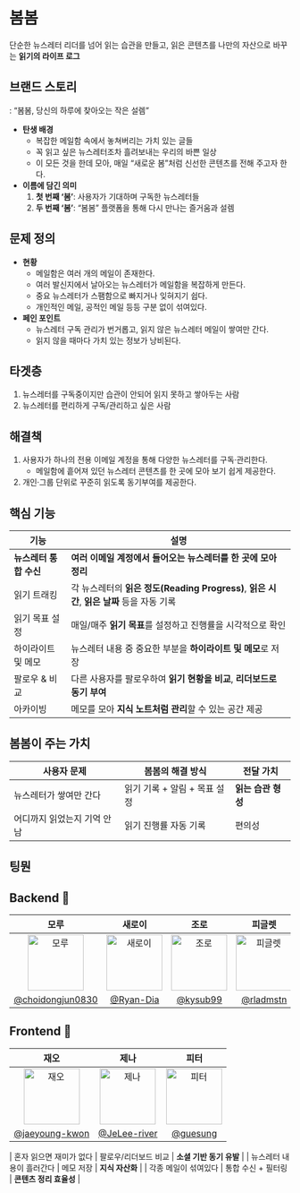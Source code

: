 # 봄봄
단순한 뉴스레터 리더를 넘어 읽는 습관을 만들고, 읽은 콘텐츠를 나만의 자산으로 바꾸는 **읽기의 라이프 로그**

## 브랜드 스토리


: “봄봄, 당신의 하루에 찾아오는 작은 설렘”

- **탄생 배경**
    - 복잡한 메일함 속에서 놓쳐버리는 가치 있는 글들
    - 꼭 읽고 싶은 뉴스레터조차 흘려보내는 우리의 바쁜 일상
    - 이 모든 것을 한데 모아, 매일 “새로운 봄”처럼 신선한 콘텐츠를 전해 주고자 한다.
- **이름에 담긴 의미**
    1. **첫 번째 ‘봄’**: 사용자가 기대하며 구독한 뉴스레터들
    2. **두 번째 ‘봄’**: “봄봄” 플랫폼을 통해 다시 만나는 즐거움과 설렘

## 문제 정의

- **현황**
    - 메일함은 여러 개의 메일이 존재한다.
    - 여러 발신지에서 날아오는 뉴스레터가 메일함을 복잡하게 만든다.
    - 중요 뉴스레터가 스팸함으로 빠지거나 잊혀지기 쉽다.
    - 개인적인 메일, 공적인 메일 등등 구분 없이 섞여있다.
- **페인 포인트**
    - 뉴스레터 구독 관리가 번거롭고, 읽지 않은 뉴스레터 메일이 쌓여만 간다.
    - 읽지 않을 때마다 가치 있는 정보가 낭비된다.

## 타겟층

1. 뉴스레터를 구독중이지만 습관이 안되어 읽지 못하고 쌓아두는 사람
2. 뉴스레터를 편리하게 구독/관리하고 싶은 사람

## 해결책

1. 사용자가 하나의 전용 이메일 계정을 통해 다양한 뉴스레터를 구독·관리한다.
    - 메일함에 흩어져 있던 뉴스레터 콘텐츠를 한 곳에 모아 보기 쉽게 제공한다.
2. 개인·그룹 단위로 꾸준히 읽도록 동기부여를 제공한다.

## 핵심 기능

| **기능** | **설명** |
| --- | --- |
| **뉴스레터 통합 수신** | **여러 이메일 계정에서 들어오는 뉴스레터를 한 곳에 모아 정리** |
| 읽기 트래킹 | 각 뉴스레터의 **읽은 정도(Reading Progress)**, **읽은 시간**, **읽은 날짜** 등을 자동 기록 |
| 읽기 목표 설정 | 매일/매주 **읽기 목표**를 설정하고 진행률을 시각적으로 확인 |
| 하이라이트 및 메모 | 뉴스레터 내용 중 중요한 부분을 **하이라이트 및 메모**로 저장 |
| 팔로우 & 비교 | 다른 사용자를 팔로우하여 **읽기 현황을 비교**, **리더보드로 동기 부여** |
| 아카이빙 | 메모를 모아 **지식 노트처럼 관리**할 수 있는 공간 제공 |

## **봄봄이 주는 가치**

| **사용자 문제** | **봄봄의 해결 방식** | **전달 가치** |
| --- | --- | --- |
| 뉴스레터가 쌓여만 간다 | 읽기 기록 + 알림 + 목표 설정 | **읽는 습관 형성** |
| 어디까지 읽었는지 기억 안 남 | 읽기 진행률 자동 기록 | 편의성 |

## 팅뭔
## Backend 🔧

| 모루 | 새로이 | 조로 | 피글렛 |
|:-------:|:------:|:--------:|:--------:|
| <img src="https://avatars.githubusercontent.com/u/58469870?v=4" alt="모루" style="width:100px;height:100px;object-fit:cover;" /> | <img src="https://avatars.githubusercontent.com/u/76567238?v=4" alt="새로이" style="width:100px;height:100px;object-fit:cover;" /> | <img src="https://avatars.githubusercontent.com/u/115832836?v=4" alt="조로" style="width:100px;height:100px;object-fit:cover;" /> | <img src="https://avatars.githubusercontent.com/u/88280787?v=4" alt="피글렛" style="width:100px;height:100px;object-fit:cover;" /> |
| [@choidongjun0830](https://github.com/Choidongjun0830) | [@Ryan-Dia](https://github.com/Ryan-Dia) | [@kysub99](https://github.com/kysub99) | [@rladmstn](https://github.com/rladmstn) |

## Frontend 🎨

| 재오 | 제나 | 피터 |
|:--------:|:------:|:------:|
| <img src="https://avatars.githubusercontent.com/u/61729032?v=4" alt="재오" style="width:100px;height:100px;object-fit:cover;" /> | <img src="https://avatars.githubusercontent.com/u/106021313?v=4" alt="제나" style="width:100px;height:100px;object-fit:cover;" /> | <img src="https://avatars.githubusercontent.com/u/62178788?v=4" alt="피터" style="width:100px;height:100px;object-fit:cover;" /> |
| [@jaeyoung-kwon](https://github.com/jaeyoung-kwon) | [@JeLee-river](https://github.com/JeLee-river) | [@guesung](https://github.com/guesung) |

| 혼자 읽으면 재미가 없다 | 팔로우/리더보드 비교 | **소셜 기반 동기 유발** |
| 뉴스레터 내용이 흘러간다 | 메모 저장 | **지식 자산화** |
| 각종 메일이 섞여있다 | 통합 수신 + 필터링 | **콘텐츠 정리 효율성** |
